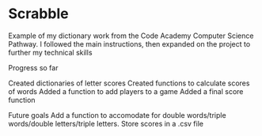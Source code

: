 # Scrabble
Example of my dictionary work from the Code Academy Computer Science Pathway. I followed the main instructions, then expanded on the project to further my technical skills

Progress so far

Created dictionaries of letter scores
Created functions to calculate scores of words
Added a function to add players to a game
Added a final score function

Future goals
Add a function to accomodate for double words/triple words/double letters/triple letters.
Store scores in a .csv file
